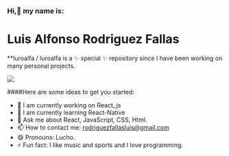 ### Hi,👋 my name is:
# Luis Alfonso Rodriguez Fallas

**luroalfa / luroalfa is a ✨ special ✨ repository since I have been working on many personal projects.

![](https://cdn.pixabay.com/photo/2014/12/08/16/44/keyboard-561124_1280.jpg)

####Here are some ideas to get you started:

- 🔭 I am currently working on React_js
- 🌱 I am currently learning React-Native
- 💬 Ask me about React, JavaScript, CSS, Html.
- 📫 How to contact me: rodriguezfallasluis@gmail.com
- 😄 Pronouns: Lucho.
- ⚡ Fun fact: I like music and sports and I love programming.
